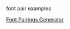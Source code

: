 font pair examples


[Font Pairings Generator](https://www.fontshare.com/pairs?user-text=The%20Batteries%20Powered%20By%20Gravity&body-user-text=Underpinned%20by%20Newton%27s%20immutable%20logic%20%E2%80%93%20what%20goes%20up,%20must%20come%20down%20%E2%80%93%20this%20new%20field%20of%20energy%20storage%20technology%20is,%20in%20principle,%20remarkably%20simple.%20When%20green%20energy%20is%20plentiful,%20use%20it%20to%20haul%20a%20colossal%20weight%20to%20a%20predetermined%20height.%20When%20renewables%20are%20limited,%20release%20the%20load,%20powering%20a%20generator%20with%20the%20downward%20gravitational%20pull.)
